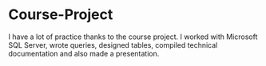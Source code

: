 # Course-Project
I have a lot of practice thanks to the course project. I worked with Microsoft SQL Server, wrote queries, designed tables, compiled technical documentation and also made a presentation.
